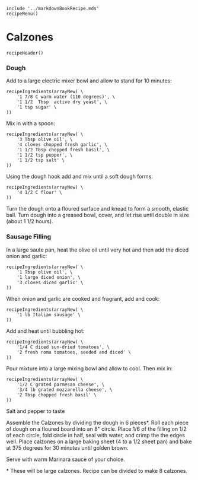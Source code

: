 ~~~ markdown-script
include '../markdownBookRecipe.mds'
recipeMenu()
~~~

# Calzones

~~~ markdown-script
recipeHeader()
~~~

### Dough

Add to a large electric mixer bowl and allow to stand for 10 minutes:

~~~ markdown-script
recipeIngredients(arrayNew( \
    '1 7/8 C warm water (110 degrees)', \
    '1 1/2  Tbsp  active dry yeast', \
    '1 tsp sugar' \
))
~~~

Mix in with a spoon:

~~~ markdown-script
recipeIngredients(arrayNew( \
    '3 Tbsp olive oil', \
    '4 cloves chopped fresh garlic', \
    '1 1/2 Tbsp chopped fresh basil', \
    '1 1/2 tsp pepper', \
    '1 1/2 tsp salt' \
))
~~~

Using the dough hook add and mix until a soft dough forms:

~~~ markdown-script
recipeIngredients(arrayNew( \
    '4 1/2 C flour' \
))
~~~

Turn the dough onto a floured surface and knead to form a smooth, elastic ball. Turn dough into a
greased bowl, cover, and let rise until double in size (about 1 1/2 hours).


### Sausage Filling

In a large saute pan, heat the olive oil until very hot and then add the diced onion and garlic:

~~~ markdown-script
recipeIngredients(arrayNew( \
    '1 Tbsp olive oil', \
    '1 large diced onion', \
    '3 cloves diced garlic' \
))
~~~

When onion and garlic are cooked and fragrant, add and cook:

~~~ markdown-script
recipeIngredients(arrayNew( \
    '1 lb Italian sausage' \
))
~~~

Add and heat until bubbling hot:

~~~ markdown-script
recipeIngredients(arrayNew( \
    '1/4 C diced sun-dried tomatoes', \
    '2 fresh roma tomatoes, seeded and diced' \
))
~~~

Pour mixture into a large mixing bowl and allow to cool. Then mix in:

~~~ markdown-script
recipeIngredients(arrayNew( \
    '1/2 C grated parmesan cheese', \
    '3/4 lb grated mozzarella cheese', \
    '2 Tbsp chopped fresh basil' \
))
~~~

Salt and pepper to taste

Assemble the Calzones by dividing the dough in 6 pieces\*. Roll each piece of dough on a floured
board into an 8" circle. Place 1/6 of the filling on 1/2 of each circle, fold circle in half, seal
with water, and crimp the the edges well. Place calzones on a large baking sheet (4 to a 1/2 sheet
pan) and bake at 375 degrees for 30 minutes until golden brown.

Serve with warm Marinara sauce of your choice.

\* These will be large calzones. Recipe can be divided to make 8 calzones.
